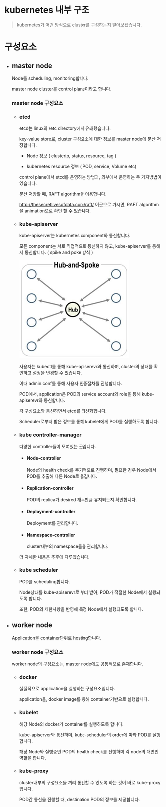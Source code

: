 # kubernetes 내부 구조
>  kubernetes가 어떤 방식으로 cluster를 구성하는지 알아보겠습니다.
# 구성요소
+ ## master node
  Node를 scheduling, monitoring합니다.   
  
  master node cluster를 control plane이라고 합니다.
  
  ### master node 구성요소
  + ### etcd  
    etcd는 linux의 /etc directory에서 유래했습니다.
    
    key-value store로, cluster 구성요소에 대한 정보를 master node에 분산 저장합니다.
    
    
    - Node 정보 ( clusterip, status, resource, tag )
    
    - kubernetes resource 정보 ( POD, service, Volume etc)
    
    control plane에서 etcd를 운영하는 방법과, 외부에서 운영하는 두 가지방법이 있습니다. 
    
    분산 저장할 때, RAFT algorithm을 이용합니다.   
    
    http://thesecretlivesofdata.com/raft/ 이곳으로 가시면, RAFT algorithm을 animation으로 확인 할 수 있습니다.
   
  + ### kube-apiserver
  
    kube-apiserver는 kubernetes component와 통신합니다.
    
    모든 component는 서로 직접적으로 통신하지 않고, kube-apiserver를 통해서 통신합니다. ( spike and poke 방식 )
    
    ![spike and poke](./spikeandpoke.JPG)
    
    사용자는 kubectl를 통해 kube-apiserevr와 통신하며, cluster의 상태를 확인하고 설정을 변경할 수 있습니다.
    
    이때 admin.conf를 통해 사용자 인증절차를 진행합니다.
    
    POD에서, application은 POD의 service account와 role을 통해 kube-apiserevr와 통신합니다.
    
    각 구성요소와 통신하면서 etcd를 최신화힙니다.
    
    Scheduler로부터 받은 정보를 통해 kubelet에게 POD를 실행하도록 합니다.
  
  + ### kube controller-manager
   
    다양한 controller들이 모여있는 곳입니다.
    
      + #### Node-controller
      
        Node의 health check를 주기적으로 진행하며, 필요한 경우 Node에서 POD를 추출해 다른 Node로 옮깁니다.
       
      + #### Replication-controller
      
        POD의 replica가 desired 개수만큼 유지되는지 확인합니다.
      
      + #### Deployment-controller
      
        Deployment를 관리합니다.
        
      + #### Namespace-controller
      
        cluster내부의 namespace들을 관리합니다.
    
    더 자세한 내용은 추후에 다루겠습니다.
  + ### kube scheduler
  
    POD를 scheduling합니다.
    
    Node상태를 kube-apiserevr로 부터 받아, POD가 적절한 Node에서 실행되도록 합니다.
    
    또한, POD의 제한사항을 반영해 특정 Node에서 실행되도록 합니다.
    
    
 
+ ## worker node

  Application을 container단위로 hosting합니다.
  
  ### worker node 구성요소
  
    worker node의 구성요소는, master node에도 공통적으로 존재합니다.
  
  + ### docker
  
    실질적으로 application을 실행하는 구성요소입니다.
   
    application을, docker image를 통해 container기반으로 실행합니다.
  
  + ### kubelet
  
    해당 Node의 docker가 container를 실행하도록 합니다.
    
    kube-apiserver와 통신하며, kube-scheduler의 order에 따라 POD를 실행합니다.
    
    해당 Node와 실행중인 POD의 health check를 진행하며  각 node의 대변인 역할을 합니다.
  
  + ### kube-proxy

    cluster내부의 구성요소들 끼리 통신할 수 있도록 하는 것이 바로 kube-proxy입니다.
    
    POD간 통신을 진행할 때, destination POD의 정보를 제공합니다.

